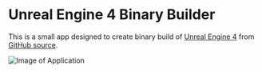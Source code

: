 Unreal Engine 4 Binary Builder
======================

This is a small app designed to create binary build of [Unreal Engine 4](https://www.unrealengine.com/) from [GitHub source](https://github.com/EpicGames/UnrealEngine).

![Image of Application](https://i.imgur.com/ZfSSPck.png)
